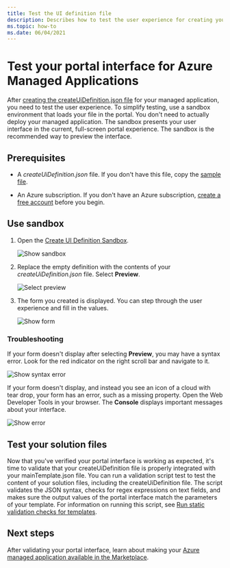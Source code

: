```yaml
---
title: Test the UI definition file
description: Describes how to test the user experience for creating your Azure Managed Application through the portal.
ms.topic: how-to
ms.date: 06/04/2021
---
```


# Test your portal interface for Azure Managed Applications

After [creating the createUiDefinition.json file](create-uidefinition-overview.md) for your managed application, you need to test the user experience. To simplify testing, use a sandbox environment that loads your file in the portal. You don't need to actually deploy your managed application. The sandbox presents your user interface in the current, full-screen portal experience. The sandbox is the recommended way to preview the interface.

## Prerequisites

* A _createUiDefinition.json_ file. If you don't have this file, copy the [sample file](https://github.com/Azure/azure-quickstart-templates/blob/master/demos/100-marketplace-sample/createUiDefinition.json).

* An Azure subscription. If you don't have an Azure subscription, [create a free account](https://azure.microsoft.com/free/) before you begin.

## Use sandbox

1. Open the [Create UI Definition Sandbox](https://portal.azure.com/#blade/Microsoft_Azure_CreateUIDef/SandboxBlade).

   ![Show sandbox](./media/test-createuidefinition/show-sandbox.png)

1. Replace the empty definition with the contents of your _createUiDefinition.json_ file. Select **Preview**.

   ![Select preview](./media/test-createuidefinition/select-preview.png)

1. The form you created is displayed. You can step through the user experience and fill in the values.

   ![Show form](./media/test-createuidefinition/show-ui-form.png)

### Troubleshooting

If your form doesn't display after selecting **Preview**, you may have a syntax error. Look for the red indicator on the right scroll bar and navigate to it.

![Show syntax error](./media/test-createuidefinition/show-syntax-error.png)

If your form doesn't display, and instead you see an icon of a cloud with tear drop, your form has an error, such as a missing property. Open the Web Developer Tools in your browser. The **Console** displays important messages about your interface.

![Show error](./media/test-createuidefinition/show-error.png)

## Test your solution files

Now that you've verified your portal interface is working as expected, it's time to validate that your createUiDefinition file is properly integrated with your mainTemplate.json file. You can run a validation script test to test the content of your solution files, including the createUiDefinition file. The script validates the JSON syntax, checks for regex expressions on text fields, and makes sure the output values of the portal interface match the parameters of your template. For information on running this script, see [Run static validation checks for templates](https://aka.ms/arm-ttk).

## Next steps

After validating your portal interface, learn about making your [Azure managed application available in the Marketplace](../../marketplace/azure-app-offer-setup.md).
